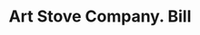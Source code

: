 ---
doi: 10.7916/D8GM9KFV
date_other: '1911'
date_other_textual: '1911'
form: printed ephemera
genre:
- Invoices
name:
- Art Stove Company
object_in_context_url: https://biggert.cul.columbia.edu/items/view/ave_biggert_01875
subject_hierarchical_geographic:
- Detroit, Michigan, United States
- Chicago, Illinois, United States
subject_name:
- Art Stove Company
title: Art Stove Company. Bill
sort_title: Art Stove Company. Bill
call_number: ave_biggert_01875
coordinates:
- 42.331388888888895,-83.04583333333333
- 41.83694444444445,-87.68472222222222
pid: ave_biggert_01875
identifiers: ave_biggert_01875
thumbnail: https://derivativo-1.library.columbia.edu/iiif/2/ldpd:490645/full/!256,256/0/native.jpg
permalink: "/biggert/ave_biggert_01875/"
layout: iiif-image-page
---